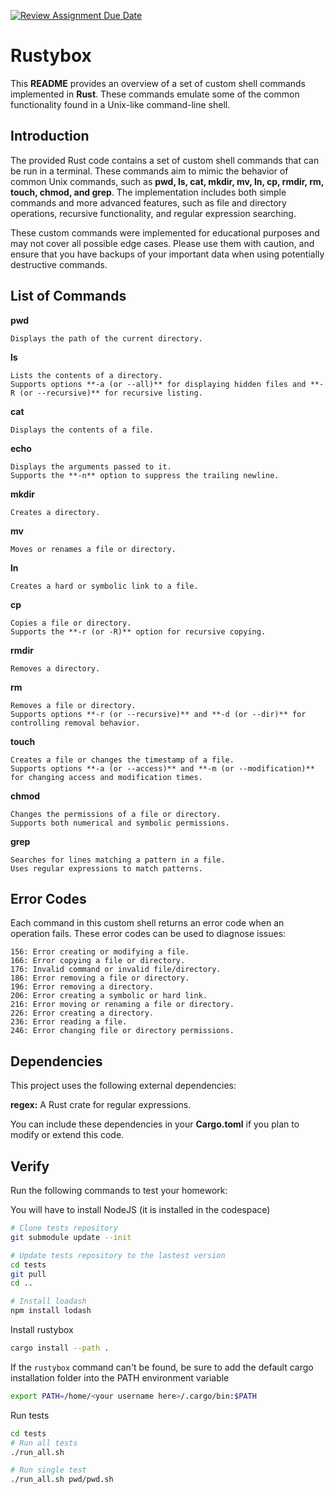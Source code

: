[![Review Assignment Due Date](https://classroom.github.com/assets/deadline-readme-button-24ddc0f5d75046c5622901739e7c5dd533143b0c8e959d652212380cedb1ea36.svg)](https://classroom.github.com/a/iYoQzOhX)
# Rustybox
This **README** provides an overview of a set of custom shell commands implemented in **Rust**. These commands emulate some of the common functionality found in a Unix-like command-line shell.

## Introduction

The provided Rust code contains a set of custom shell commands that can be run in a terminal. These commands aim to mimic the behavior of common Unix commands, such as **pwd, ls, cat, mkdir, mv, ln, cp, rmdir, rm, touch, chmod, and grep**. The implementation includes both simple commands and more advanced features, such as file and directory operations, recursive functionality, and regular expression searching.

These custom commands were implemented for educational purposes and may not cover all possible edge cases. Please use them with caution, and ensure that you have backups of your important data when using potentially destructive commands.

## List of Commands

**pwd**

    Displays the path of the current directory.

**ls**

    Lists the contents of a directory.
    Supports options **-a (or --all)** for displaying hidden files and **-R (or --recursive)** for recursive listing.

**cat**

    Displays the contents of a file.

**echo**

    Displays the arguments passed to it.
    Supports the **-n** option to suppress the trailing newline.

**mkdir**

    Creates a directory.

**mv**

    Moves or renames a file or directory.

**ln**

    Creates a hard or symbolic link to a file.

**cp**

    Copies a file or directory.
    Supports the **-r (or -R)** option for recursive copying.

**rmdir**

    Removes a directory.

**rm**

    Removes a file or directory.
    Supports options **-r (or --recursive)** and **-d (or --dir)** for controlling removal behavior.

**touch**

    Creates a file or changes the timestamp of a file.
    Supports options **-a (or --access)** and **-m (or --modification)** for changing access and modification times.

**chmod**

    Changes the permissions of a file or directory.
    Supports both numerical and symbolic permissions.

**grep**

    Searches for lines matching a pattern in a file.
    Uses regular expressions to match patterns.

## Error Codes

Each command in this custom shell returns an error code when an operation fails. These error codes can be used to diagnose issues:

    156: Error creating or modifying a file.
    166: Error copying a file or directory.
    176: Invalid command or invalid file/directory.
    186: Error removing a file or directory.
    196: Error removing a directory.
    206: Error creating a symbolic or hard link.
    216: Error moving or renaming a file or directory.
    226: Error creating a directory.
    236: Error reading a file.
    246: Error changing file or directory permissions.

## Dependencies

This project uses the following external dependencies:

   **regex:** A Rust crate for regular expressions.

You can include these dependencies in your **Cargo.toml** if you plan to modify or extend this code.

## Verify

Run the following commands to test your homework:

You will have to install NodeJS (it is installed in the codespace)

```bash
# Clone tests repository
git submodule update --init 

# Update tests repository to the lastest version
cd tests
git pull 
cd ..

# Install loadash
npm install lodash
```

Install rustybox

```bash
cargo install --path .
```

If the `rustybox` command can't be found, be sure to add the default cargo installation folder into the PATH environment variable

```bash
export PATH=/home/<your username here>/.cargo/bin:$PATH
```

Run tests

```bash
cd tests
# Run all tests 
./run_all.sh

# Run single test
./run_all.sh pwd/pwd.sh
```
